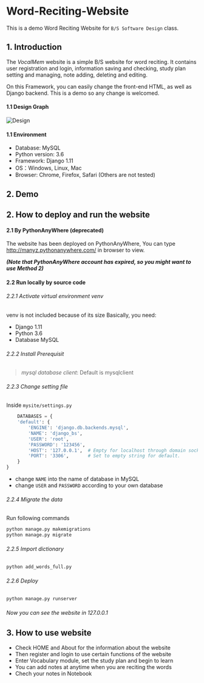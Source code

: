 # Word-Reciting-Website

This is a demo Word Reciting Website for `B/S Software Design` class.

## 1. Introduction
The _*VocalMem*_ website is a simple B/S website for word reciting. It contains user registration and login, information saving and checking, study plan setting and managing, note adding, deleting and editing. 

On this Framework, you can easily change the front-end HTML, as well as Django backend. This is a demo so any change is welcomed. 

#### 1.1 Design Graph
![Design]()

#### 1.1 Environment
- Database: MySQL
- Python version: 3.6
- Framework: Django 1.11
- OS：Windows, Linux, Mac
- Browser: Chrome, Firefox, Safari (Others are not tested)

## 2. Demo



## 2. How to deploy and run the website
#### 2.1 By PythonAnyWhere (deprecated)
The website has been deployed on PythonAnyWhere, You can type http://manyz.pythonanywhere.com/ in browser to view.

__*(Note that PythonAnyWhere account has expired, so you might want to use Method 2)*__

#### 2.2 Run locally by source code
###### 2.2.1 Activate virtual environment venv
venv is not included because of its size
Basically, you need:
- Django 1.11
- Python 3.6
- Database MySQL
###### 2.2.2 Install Prerequisit
> _mysql database client_: Default is mysqlclient
###### 2.2.3 Change setting file
Inside `mysite/settings.py`
```python
    DATABASES = {
    'default': {
        'ENGINE': 'django.db.backends.mysql',
        'NAME': 'django_bs',
        'USER': 'root',
        'PASSWORD': '123456',
        'HOST': '127.0.0.1',  # Empty for localhost through domain sockets or '127.0.0.1' for localhost through TCP.
        'PORT': '3306',       # Set to empty string for default.
    }
}
```
- change `NAME` into the name of database in MySQL
- change `USER` and `PASSWORD` according to your own database 

###### 2.2.4 Migrate the data
Run following commands
```python
python manage.py makemigrations
python manage.py migrate
```

###### 2.2.5 Import dictionary
```python
python add_words_full.py
```

###### 2.2.6 Deploy
```python
python manage.py runserver
```

###### Now you can see the website in 127.0.0.1

## 3. How to use website
- Check HOME and About for the information about the website
- Then register and login to use certain functions of the website
- Enter Vocabulary module, set the study plan and begin to learn
- You can add notes at anytime when you are reciting the words
- Chech your notes in Notebook 
